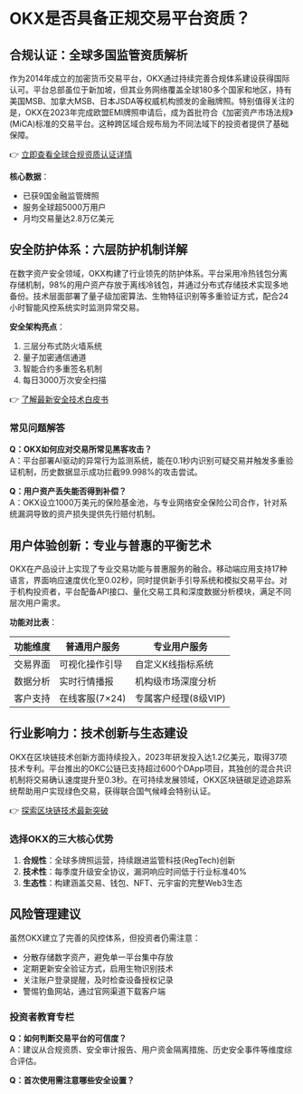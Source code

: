 # OKX是否具备正规交易平台资质？

## 合规认证：全球多国监管资质解析
作为2014年成立的加密货币交易平台，OKX通过持续完善合规体系建设获得国际认可。平台总部虽位于新加坡，但其业务网络覆盖全球180多个国家和地区，持有美国MSB、加拿大MSB、日本JSDA等权威机构颁发的金融牌照。特别值得关注的是，OKX在2023年完成欧盟EMI牌照申请后，成为首批符合《加密资产市场法规》(MiCA)标准的交易平台。这种跨区域合规布局为不同法域下的投资者提供了基础保障。

👉 [立即查看全球合规资质认证详情](https://bit.ly/okx_welcome)

**核心数据**：
- 已获9国金融监管牌照
- 服务全球超5000万用户
- 月均交易量达2.8万亿美元

## 安全防护体系：六层防护机制详解
在数字资产安全领域，OKX构建了行业领先的防护体系。平台采用冷热钱包分离存储机制，98%的用户资产存放于离线冷钱包，并通过分布式存储技术实现多地备份。技术层面部署了量子级加密算法、生物特征识别等多重验证方式，配合24小时智能风控系统实时监测异常交易。

**安全架构亮点**：
1. 三层分布式防火墙系统
2. 量子加密通信通道
3. 智能合约多重签名机制
4. 每日3000万次安全扫描

👉 [了解最新安全技术白皮书](https://bit.ly/okx_welcome)

### 常见问题解答
**Q：OKX如何应对交易所常见黑客攻击？**  
A：平台部署AI驱动的异常行为监测系统，能在0.1秒内识别可疑交易并触发多重验证机制，历史数据显示成功拦截99.998%的攻击尝试。

**Q：用户资产丢失能否得到补偿？**  
A：OKX设立1000万美元的保险基金池，与专业网络安全保险公司合作，针对系统漏洞导致的资产损失提供先行赔付机制。

## 用户体验创新：专业与普惠的平衡艺术
OKX在产品设计上实现了专业交易功能与普惠服务的融合。移动端应用支持17种语言，界面响应速度优化至0.02秒，同时提供新手引导系统和模拟交易平台。对于机构投资者，平台配备API接口、量化交易工具和深度数据分析模块，满足不同层次用户需求。

**功能对比表**：

| 功能维度   | 普通用户服务       | 专业用户服务           |
|------------|--------------------|------------------------|
| 交易界面   | 可视化操作引导     | 自定义K线指标系统      |
| 数据分析   | 实时行情播报       | 机构级市场深度分析     |
| 客户支持   | 在线客服(7×24)     | 专属客户经理(8级VIP)   |

## 行业影响力：技术创新与生态建设
OKX在区块链技术创新方面持续投入，2023年研发投入达1.2亿美元，取得37项技术专利。平台推出的OKC公链已支持超过600个DApp项目，其独创的混合共识机制将交易确认速度提升至0.3秒。在可持续发展领域，OKX区块链碳足迹追踪系统帮助用户实现绿色交易，获得联合国气候峰会特别认证。

👉 [探索区块链技术最新突破](https://bit.ly/okx_welcome)

### 选择OKX的三大核心优势
1. **合规性**：全球多牌照运营，持续跟进监管科技(RegTech)创新
2. **技术性**：每季度升级安全协议，漏洞响应时间低于行业标准40%
3. **生态性**：构建涵盖交易、钱包、NFT、元宇宙的完整Web3生态

## 风险管理建议
虽然OKX建立了完善的风控体系，但投资者仍需注意：
- 分散存储数字资产，避免单一平台集中存放
- 定期更新安全验证方式，启用生物识别技术
- 关注账户登录提醒，及时检查设备授权记录
- 警惕钓鱼网站，通过官网渠道下载客户端

### 投资者教育专栏
**Q：如何判断交易平台的可信度？**  
A：建议从合规资质、安全审计报告、用户资金隔离措施、历史安全事件等维度综合评估。

**Q：首次使用需注意哪些安全设置？**  